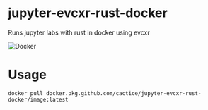 # jupyter-evcxr-rust-docker
Runs jupyter labs with rust in docker using evcxr

![Docker](https://github.com/Cactice/jupyter-evcxr-rust-docker/workflows/Docker/badge.svg)

# Usage
`docker pull docker.pkg.github.com/cactice/jupyter-evcxr-rust-docker/image:latest`
